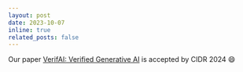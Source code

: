 ```yaml
---
layout: post
date: 2023-10-07 
inline: true
related_posts: false
---
```


Our paper <a href="https://arxiv.org/abs/2307.02796">VerifAI: Verified Generative AI</a> is accepted by CIDR 2024 :smile: